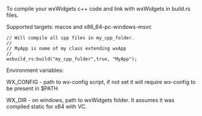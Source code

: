 To compile your wxWidgets c++ code and link with wxWidgets in build.rs files.

Supported targets: macos and x86_64-pc-windows-msvc

``` 
// Will compile all cpp files in my_cpp_folder.
// 
// MyApp is name of my class extending wxApp
// 
wxbuild_rs:build("my_cpp_folder",true, "MyApp");
``` 

Environment variables:

WX_CONFIG - path to wx-config script, if not set it will require wx-config to be present in $PATH

WX_DIR - on windows, path to wxWidgets folder. It assumes it was compiled static for x64 with VC.
